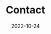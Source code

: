 ---
title: Contact
date: 2022-10-24

type: landing

sections:
  - block: contact
    content:
      title: Contact
      text: |-
        ## Post-doctoral Researchers
        We are currently looking for a highly motivated and talented post-doctoral candidates with background in either Physics or theoretical and computational Chemistry interested in addressing challenging problems. If you think you are interested and a good fit, contact [Amartya]({{<relref "/authors/amartya">}}) with your CV and a project proposal.

        ## PhD Students
        Interested PhD students should come through the regular entrance examination for TIFR, conducted annually in December.
      email: amartya.bose@tifr.res.in
    #   phone: 888 888 88 88
      address:
        street: Tata Institute of Fundamental Research, Homi Bhabha Road
        city: Mumbai
        region: Maharashtra
        postcode: '400005'
        country: India
        country_code: IN
      coordinates:
        latitude: '18.906686782257967'
        longitude: '72.80531612330253'
    #   directions: Enter Building 1 and take the stairs to Office 200 on Floor 2
    #   office_hours:
    #     - 'Monday 10:00 to 13:00'
    #     - 'Wednesday 09:00 to 10:00'
      appointment_url: 'https://calendly.com'
      #contact_links:
      #  - icon: comments
      #    icon_pack: fas
      #    name: Discuss on Forum
      #    link: 'https://discourse.gohugo.io'
    
      # Automatically link email and phone or display as text?
      autolink: true
    
    #   # Email form provider
    #   form:
    #     provider: netlify
    #     formspree:
    #       id:
    #     netlify:
    #       # Enable CAPTCHA challenge to reduce spam?
    #       captcha: false
    design:
      columns: '1'

#   - block: markdown
#     content:
#       title:
#       subtitle: ''
#       text:
#     design:
#       columns: '1'
#       background:
#         image: 
#           filename: contact.jpg
#           filters:
#             brightness: 1
#           parallax: false
#           position: center
#           size: cover
#           text_color_light: true
#       spacing:
#         padding: ['20px', '0', '20px', '0']
#       css_class: fullscreen
---